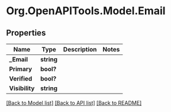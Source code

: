 # Org.OpenAPITools.Model.Email

## Properties

Name | Type | Description | Notes
------------ | ------------- | ------------- | -------------
**_Email** | **string** |  | 
**Primary** | **bool?** |  | 
**Verified** | **bool?** |  | 
**Visibility** | **string** |  | 

[[Back to Model list]](../README.md#documentation-for-models) [[Back to API list]](../README.md#documentation-for-api-endpoints) [[Back to README]](../README.md)

